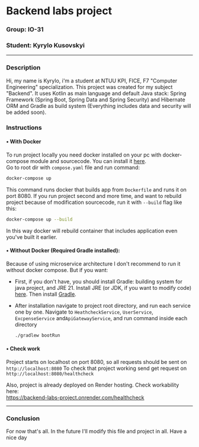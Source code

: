 # Backend labs project
### Group: IO-31
### Student: Kyrylo Kusovskyi
<hr>
 
### Description
Hi, my name is Kyrylo, i'm a student at NTUU KPI, FICE, F7 "Computer Engineering" specialization.
This project was created for my subject "Backend". It uses Kotlin as main language and default Java stack:
Spring Framework (Spring Boot, Spring Data and Spring Security) and Hibernate ORM and Gradle as build system (Everything includes data and security
will be added soon).

### Instructions

#### • With Docker
To run project locally you need docker installed on your pc with docker-compose module and sourcecode.
You can install it [here](https://docs.docker.com/engine/install/).
<br> Go to root dir with ```compose.yaml``` file and run command:
```bash
docker-compose up
```
This command runs docker that builds app from ```Dockerfile``` and runs it on port 8080.
If you run project second and more time, and want to rebuild project because of modification sourcecode, 
run it with ```--build``` flag like this:
```bash
docker-compose up --build
```
In this way docker will rebuild container that includes application even you've built it earlier.

#### • Without Docker (Required Gradle installed):
Because of using  microservice architecture I don't recommend to run it without docker compose.
But if you want:
 - First, if you don't have, you should install Gradle: building system for java project, and JRE 21.
   Install JRE (or JDK, if you want to modify code) [here](https://www.oracle.com/ua/java/technologies/downloads/).
   Then install [Gradle](https://docs.gradle.org/current/userguide/installation.html#gs:installation).
 
 - After installation navigate to project root directory, and run each service one by one. Navigate to
   ```HeathcheckService```, ```UserService```, ```ExcpenseService``` and```ApiGatewayService```, and run command inside 
   each directory
    ```bash
    ./gradlew bootRun
    ```

#### • Check work
Project starts on localhost on port 8080, so all requests should be sent on 
```http://localhost:8080```
To check that project working send get request on ```http://localhost:8080/healthcheck```

Also, project is already deployed on Render hosting. Check workability here:<br>
https://backend-labs-project.onrender.com/healthcheck
<hr>

### Conclusion
For now that's all. In the future I'll modify this file and project in all. Have a nice day